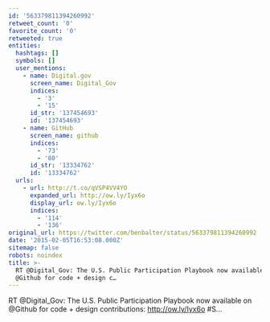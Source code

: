 ```yaml
---
id: '563379811394260992'
retweet_count: '0'
favorite_count: '0'
retweeted: true
entities:
  hashtags: []
  symbols: []
  user_mentions:
    - name: Digital.gov
      screen_name: Digital_Gov
      indices:
        - '3'
        - '15'
      id_str: '137454693'
      id: '137454693'
    - name: GitHub
      screen_name: github
      indices:
        - '73'
        - '80'
      id_str: '13334762'
      id: '13334762'
  urls:
    - url: http://t.co/qVSP4VV4YO
      expanded_url: http://ow.ly/Iyx6o
      display_url: ow.ly/Iyx6o
      indices:
        - '114'
        - '136'
original_url: https://twitter.com/benbalter/status/563379811394260992
date: '2015-02-05T16:53:08.000Z'
sitemap: false
robots: noindex
title: >-
  RT @Digital_Gov: The U.S. Public Participation Playbook now available on
  @Github for code + design c…
---
```


RT @Digital_Gov: The U.S. Public Participation Playbook now available on @Github for code + design contributions: http://ow.ly/Iyx6o #S…